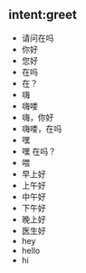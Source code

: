 ## intent:greet
- 请问在吗
- 你好
- 您好
- 在吗
- 在？
- 嗨
- 嗨喽
- 嗨，你好
- 嗨喽，在吗
- 嘿
- 嘿 在吗？
- 喂
- 早上好
- 上午好
- 中午好
- 下午好
- 晚上好
- 医生好
- hey
- hello
- hi